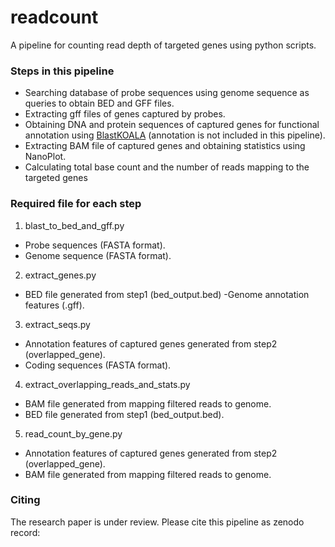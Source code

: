 # readcount

A pipeline for counting read depth of targeted genes using python scripts.

### Steps in this pipeline

-  Searching database of probe sequences using genome sequence as queries to obtain BED and GFF files. 
- Extracting gff files of genes captured by probes.
- Obtaining DNA and protein sequences of captured genes for functional annotation using [BlastKOALA](https://www.kegg.jp/blastkoala/) (annotation is not included in this pipeline).
- Extracting BAM file of captured genes and obtaining statistics using NanoPlot.
- Calculating total base count and the number of reads mapping to the targeted genes

### Required file for each step
1. blast_to_bed_and_gff.py
- Probe sequences (FASTA format).
- Genome sequence (FASTA format).
2. extract_genes.py
- BED file generated from step1 (bed_output.bed)
-Genome annotation features (.gff).
3. extract_seqs.py
- Annotation features of captured genes generated from step2 (overlapped_gene).
- Coding sequences (FASTA format).
4. extract_overlapping_reads_and_stats.py
- BAM file generated from mapping filtered reads to genome.
- BED file generated from step1 (bed_output.bed).
5. read_count_by_gene.py
- Annotation features of captured genes generated from step2 (overlapped_gene).
- BAM file generated from mapping filtered reads to genome.

### Citing
The research paper is under review. Please cite this pipeline as zenodo record:
>
